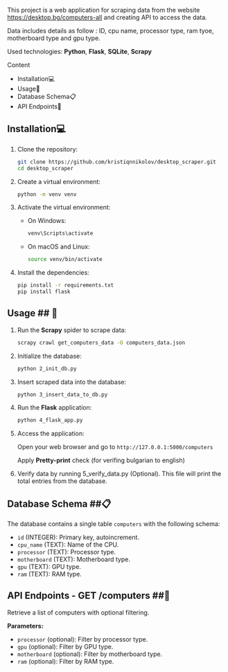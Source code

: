 This project is a web application for scraping data from the website https://desktop.bg/computers-all
and creating API to access the data.

Data includes details as follow : ID, cpu name, processor type, ram tyoe, motherboard type and gpu type.

Used technologies: **Python**, **Flask**, **SQLite**, **Scrapy**
                   
Content
- Installation💻
- Usage🚀
- Database Schema📋
- API Endpoints📡

## Installation💻

1. Clone the repository:
    ```bash
   git clone https://github.com/kristiqnnikolov/desktop_scraper.git
   cd desktop_scraper

1. Create a virtual environment:
    ```bash
    python -m venv venv

2. Activate the virtual environment:

    - On Windows:
      ```bash
      venv\Scripts\activate

    - On macOS and Linux:
      ```bash
      source venv/bin/activate

3. Install the dependencies:
      ```bash
      pip install -r requirements.txt
      pip install flask

## Usage ## 🚀

1. Run the **Scrapy** spider to scrape data:
      ```bash
      scrapy crawl get_computers_data -O computers_data.json

2. Initialize the database:
      ```bash
      python 2_init_db.py

3. Insert scraped data into the database:
      ```bash
      python 3_insert_data_to_db.py

4. Run the **Flask** application:
      ```bash
      python 4_flask_app.py
   
6. Access the application:

   Open your web browser and go to `http://127.0.0.1:5000/computers`
   
   Apply **Pretty-print** check (for verifing bulgarian to english)

7. Verify data by running 5_verify_data.py (Optional).
   This file will print the total entries from the database.

   
## Database Schema ##📋

The database contains a single table `computers` with the following schema:

- `id` (INTEGER): Primary key, autoincrement.
- `cpu_name` (TEXT): Name of the CPU.
- `processor` (TEXT): Processor type.
- `motherboard` (TEXT): Motherboard type.
- `gpu` (TEXT): GPU type.
- `ram` (TEXT): RAM type.

## API Endpoints - GET /computers ##📡

Retrieve a list of computers with optional filtering.

**Parameters:**

- `processor` (optional): Filter by processor type.
- `gpu` (optional): Filter by GPU type.
- `motherboard` (optional): Filter by motherboard type.
- `ram` (optional): Filter by RAM type.







